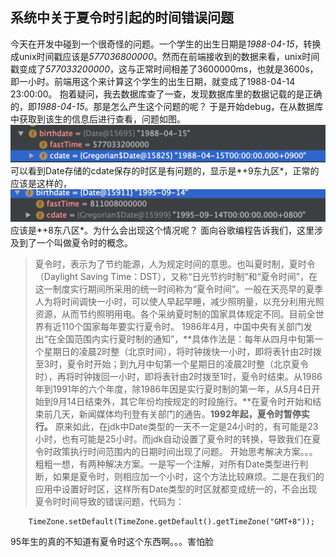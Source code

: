 ## 系统中关于夏令时引起的时间错误问题

今天在开发中碰到一个很奇怪的问题。一个学生的出生日期是*1988-04-15*，转换成unix时间戳应该是*577036800000*。然而在前端接收到的数据来看，unix时间戳变成了*577033200000*，这与正常时间相差了3600000ms，也就是3600s，即一小时。前端用这个来计算这个学生的出生日期，就变成了1988-04-14 23:00:00。
抱着疑问，我去数据库查了一查，发现数据库里的数据记载的是正确的，即*1988-04-15*。那是怎么产生这个问题的呢？
于是开始debug，在从数据库中获取到该生的信息后进行查看，问题如图。
![问题截图1](https://github.com/lewiscrow/develop-issues/blob/master/images/issue-1-1.png)
可以看到Date存储的cdate保存的时区是有问题的，显示是*+9东九区*，正常的应该是这样的，
![问题截图2](https://github.com/lewiscrow/develop-issues/blob/master/images/issue-1-2.jpeg)
应该是*+8东八区*。为什么会出现这个情况呢？
面向谷歌编程告诉我们，这里涉及到了一个叫做夏令时的概念。
>夏令时，表示为了节约能源，人为规定时间的意思。也叫夏时制，夏时令（Daylight Saving Time：DST），又称“日光节约时制”和“夏令时间”，在这一制度实行期间所采用的统一时间称为“夏令时间”。一般在天亮早的夏季人为将时间调快一小时，可以使人早起早睡，减少照明量，以充分利用光照资源，从而节约照明用电。各个采纳夏时制的国家具体规定不同。目前全世界有近110个国家每年要实行夏令时。
>1986年4月，中国中央有关部门发出“在全国范围内实行夏时制的通知”，**具体作法是：每年从四月中旬第一个星期日的凌晨2时整（北京时间），将时钟拨快一小时，即将表针由2时拨至3时，夏令时开始；到九月中旬第一个星期日的凌晨2时整（北京夏令时），再将时钟拨回一小时，即将表针由2时拨至1时，夏令时结束。从1986年到1991年的六个年度，除1986年因是实行夏时制的第一年，从5月4日开始到9月14日结束外，其它年份均按规定的时段施行。**在夏令时开始和结束前几天，新闻媒体均刊登有关部门的通告。**1992年起，夏令时暂停实行。**
原来如此，在jdk中Date类型的一天不一定是24小时的，有可能是23小时，也有可能是25小时。而jdk自动设置了夏令时的转换，导致我们在夏令时政策执行时间范围内的日期时间出现了问题。
开始思考解决方案。。。粗粗一想，有两种解决方案。一是写一个注解，对所有Date类型进行判断，如果是夏令时，则相应加一个小时，这个方法比较麻烦。二是在我们的应用中设置好时区，这样所有Date类型的时区就都变成统一的，不会出现夏令时时间导致的错误问题，代码为：
```
	TimeZone.setDefault(TimeZone.getDefault().getTimeZone("GMT+8"));
```
95年生的真的不知道有夏令时这个东西啊。。。害怕脸